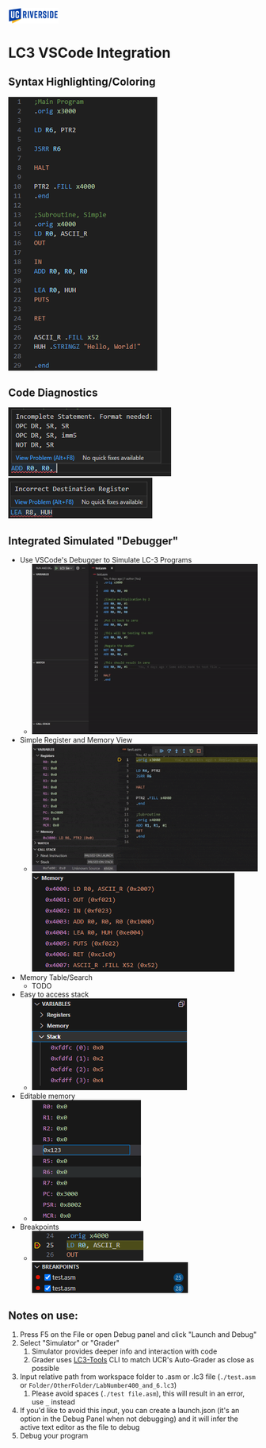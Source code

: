 <img src="./pictures/ucr_logo.png" width="20%" height="10%">

# LC3 VSCode Integration
## Syntax Highlighting/Coloring
![Example](./pictures/example_program.png)

## Code Diagnostics
![FirstError](./pictures/error1.png) ![SecondError](./pictures/error2.png)

## Integrated Simulated "Debugger"
* Use VSCode's Debugger to Simulate LC-3 Programs
	* ![HowTo](./pictures/How%20to%20Sim%20LC3.gif)
* Simple Register and Memory View
	* ![SimView](./pictures/Memory_View.gif) ![MemView](./pictures/memory_view2.png)
* Memory Table/Search
	* TODO
* Easy to access stack
	* ![stack](./pictures/stack_view.png)
* Editable memory
	* ![Edit](./pictures/edit_vars.png)
* Breakpoints
	* ![bp1](./pictures/breakpoints2.png) ![bp2](./pictures/breakpoints1.png)


## Notes on use:
1. Press F5 on the File or open Debug panel and click "Launch and Debug"
2. Select "Simulator" or "Grader"
	1. Simulator provides deeper info and interaction with code
	2. Grader uses [LC3-Tools](https://github.com/chiragsakhuja/lc3tools) CLI to match UCR's Auto-Grader as close as possible
3. Input relative path from workspace folder to .asm or .lc3 file (``./test.asm`` or ``Folder/OtherFolder/LabNumber400_and_6.lc3``)
	1. Please avoid spaces (``./test file.asm``), this will result in an error, use ``_`` instead
4. If you'd like to avoid this input, you can create a launch.json (it's an option in the Debug Panel when not debugging) and it will infer the active text editor as the file to debug
5. Debug your program
